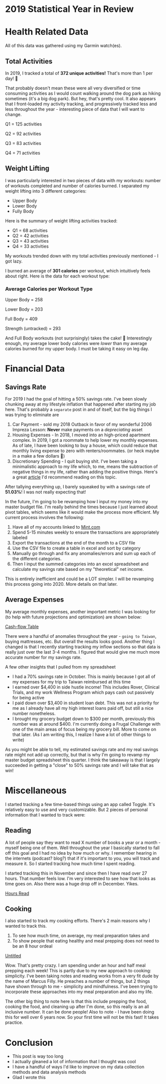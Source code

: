 # 2019 Statistical Year in Review

# Health Related Data

All of this data was gathered using my Garmin watch(es). 

## Total Activities

In 2019, I tracked a total of **372 unique activities!** That's more than 1 per day! 💪

That probably doesn't mean these were all very diversified or time consuming activities as I would count walking around the dog park as hiking sometimes (it's a big dog park). But hey, that's pretty cool. It also appears that I front-loaded my activity tracking, and progressively tracked less and less throughout the year - interesting piece of data that I will want to change. 

Q1 = 125 activities

Q2 = 92 activities

Q3 = 83 activities

Q4 = 71 activities

## Weight Lifting

I was particularly interested in two pieces of data with my workouts: number of workouts completed and number of calories burned. I separated my weight lifting into 3 different categories:

- Upper Body
- Lower Body
- Fully Body

Here is the summary of weight lifting activities tracked: 

- Q1 = 68 activities
- Q2 = 42 activities
- Q3 = 43 activities
- Q4 = 33 activities

My workouts trended down with my total activities previously mentioned -  I got lazy. 

I burned an average of **301 calories** per workout, which intuitively feels about right. Here is the data for each workout type: 

### Average Calories per Workout Type

Upper Body = 258

Lower Body = 203

Full Body = 409

Strength (untracked) = 293

And Full Body workouts (not surprisingly) takes the cake! 🍰 Interestingly enough, my average lower body calories were *lower* than my average calories burned for my upper body. I must be taking it easy on leg day. 

# Financial Data

## Savings Rate

For 2019 I had the goal of hitting a 50% savings rate. I've been slowly chunking away at my lifestyle inflation that happened after starting my job here. That's probably a `separate` post in and of itself, but the big things I was trying to eliminate are

1. Car Payment - sold my 2018 Outback in favor of my wonderful 2006 Impreza
Lesson: **Never** make payments on a *depreciating* asset
2. Housing Expenses - In 2018, I moved into an high-priced apartment complex. In 2019, I got a roommate to help lower my monthly expenses. As of late, I have been looking to buy a house, which could reduce that monthly living expense to zero with renters/roommates. (or heck maybe in a make a few dollars 🤑)
3. Discretionary Spending - I quit buying shit. I've been taking a minimalistic approach to my life which, to me, means the subtraction of negative things in my life, rather than adding the positive things. Here's a great [article](https://thehappyphilosopher.com/alligators-and-kittens/) I'd recommend reading on this topic. 

After tallying everything up, I barely squeaked by with a savings rate of **51.03%**! I was not really expecting that! 

In the future, I'm going to be revamping how I input my money into my master budget file. I'm really behind the times because I just learned about pivot tables, which seems like it would make the process more efficient. My current process involves the following:

1. Have all of my accounts linked to [Mint.com](http://mint.com)
2. Spend 5-15 minutes weekly to ensure the transactions are appropriately labeled
3. Export the transactions at the end of the month to a CSV file
4. Use the CSV file to create a table in excel and sort by category
5. Manually go through and fix any anomalies/errors and sum up each of the different categories. 
6. Then I input the summed categories into an excel spreadsheet and calculate my savings rate based on my "theoretical" net income. 

This is entirely inefficient and could be a LOT simpler. I will be revamping this process going into 2020. More details on that later. 

## Average Expenses

My average monthly expenses, another important metric I was looking for (to help with future projections and optimization) are shown below: 

[Cash-flow Table](https://www.notion.so/2cd61a364a78411dbfce66a08cf9589c)

There were a handful of anomalies throughout the year - `going to Taiwan`, buying mattresses, etc. But overall the results looks good. Another thing I changed is that I recently starting tracking my inflow sections so that data is really just over the last 3-4 months. I figured that would give me much more accurate number for my savings rate. 

A few other insights that I pulled from my spreadsheet

- I had a 70% savings rate in October. This is mainly because I got all of my expenses for my trip to Taiwan reimbursed at this time
- I earned over $4,400 in side hustle income! This includes Rover, Clinical Trials, and my work Wellness Program which pays cash out passively for being active
- I paid down over $3,400 in student loan debt. This was not a priority for me as I already have all my high interest loans paid off, but still a nice number nonetheless.
- I brought my grocery budget down to $300 per month, previously this number was at around $400. I'm currently doing a Frugal Challenge with one of the main areas of focus being my grocery bill. More to come on that later. (As I am writing this, I realize I have a lot of other things to write)

As you might be able to tell, my estimated savings rate and my real savings rate might not add up correctly, but that is why I'm going to revamp my master budget spreadsheet this quarter. I think the takeaway is that I largely succeeded in getting a "close" to 50% savings rate and I will take that as win!

# Miscellaneous

I started tracking a few time-based things using an app called Toggle. It's relatively easy to use and very customizable. But 2 pieces of personal information that I wanted to track were:

## Reading

A lot of people say they want to read X number of books a year or a month - myself being one of them. Well throughout the year I basically started to fall off this goal and I had no idea by how much or why. I remember hearing in the internets (podcast? blog?) that if it's important to you, you will track and measure it. So I started tracking how much time I spent reading. 

I started tracking this in November and since then I have read over 27 hours. That number feels low. I'm very interested to see how that looks as time goes on. Also there was a huge drop off in December. Yikes. 

[Hours Read](https://www.notion.so/153ce55ce1094962838d18bcbcb95757)

## Cooking

I also started to track my cooking efforts. There's 2 main reasons why I wanted to track this.

1. To see how much time, on average, my meal preparation takes
and
2. To show people that eating healthy and meal prepping does not need to be an 8 hour ordeal

[Untitled](https://www.notion.so/0b6d2b1c1eb045e3bfd868671bd96b43)

Wow. That's pretty crazy. I am spending under an hour and half meal prepping each week! This is partly due to my new approach to cooking: simplicity. I've been taking notes and reading works from a very fit dude by the name of Marcus Filly. He preaches a number of things, but 2 things have shown through to me - simplicity and mindfulness. I've been trying to incorporate these approaches into my meal preparation and also my life. 

The other big thing to note here is that this include prepping the food, cooking the food, and cleaning up after I'm done, so this really is an all inclusive number. It can be done people! Also to note - I have been doing this for well over 6 years now. So your first time will not be this fast! It takes practice.

# Conclusion

- This post is way too long
- I actually gleaned a lot of information that I thought was cool
- I have a handful of ways I'd like to improve on my data collection methods and data analysis methods
- Glad I wrote this
